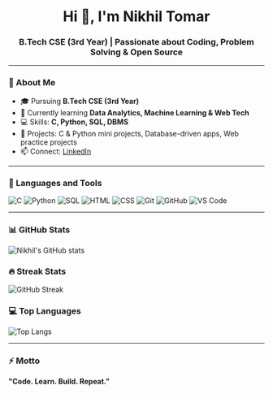 <h1 align="center">Hi 👋, I'm Nikhil Tomar</h1>
<h3 align="center">B.Tech CSE (3rd Year) | Passionate about Coding, Problem Solving & Open Source</h3>

---

### 🌱 About Me
- 🎓 Pursuing **B.Tech CSE (3rd Year)**
- 🌱 Currently learning **Data Analytics, Machine Learning & Web Tech**
- 💻 Skills: **C, Python, SQL, DBMS**
- 🚀 Projects: C & Python mini projects, Database-driven apps, Web practice projects
- 📫 Connect: [LinkedIn](your-linkedin-url)  

---

### 🧰 Languages and Tools
![C](https://img.shields.io/badge/C-00599C?style=for-the-badge&logo=c&logoColor=white)
![Python](https://img.shields.io/badge/Python-3776AB?style=for-the-badge&logo=python&logoColor=white)
![SQL](https://img.shields.io/badge/SQL-003B57?style=for-the-badge&logo=mysql&logoColor=white)
![HTML](https://img.shields.io/badge/HTML5-E34F26?style=for-the-badge&logo=html5&logoColor=white)
![CSS](https://img.shields.io/badge/CSS3-1572B6?style=for-the-badge&logo=css3&logoColor=white)
![Git](https://img.shields.io/badge/Git-F05032?style=for-the-badge&logo=git&logoColor=white)
![GitHub](https://img.shields.io/badge/GitHub-181717?style=for-the-badge&logo=github&logoColor=white)
![VS Code](https://img.shields.io/badge/VS%20Code-0078d7?style=for-the-badge&logo=visual-studio-code&logoColor=white)

---

### 📊 GitHub Stats
![Nikhil's GitHub stats](https://github-readme-stats.vercel.app/api?username=nikhil-761&show_icons=true&theme=tokyonight)

### 🔥 Streak Stats
![GitHub Streak](https://streak-stats.demolab.com?user=nikhil-761&theme=tokyonight&hide_border=true)

### 💻 Top Languages
![Top Langs](https://github-readme-stats.vercel.app/api/top-langs/?username=nikhil-761&layout=compact&theme=tokyonight)

---

### ⚡ Motto
**"Code. Learn. Build. Repeat."**
